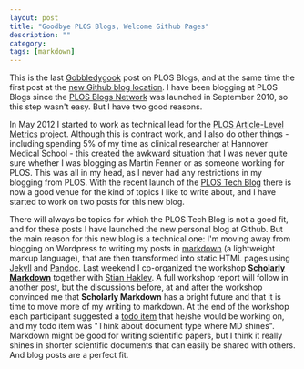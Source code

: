 ```yaml
---
layout: post
title: "Goodbye PLOS Blogs, Welcome Github Pages"
description: ""
category: 
tags: [markdown]
---
```

This is the last [Gobbledygook](http://blogs.plos.org/mfenner) post on PLOS Blogs, and at the same time the first post at the [new Github blog location](http://blog.martinfenner.org). I have been blogging at PLOS Blogs since the [PLOS Blogs Network](http://blogs.plos.org/blogosphere/) was launched in September 2010, so this step wasn't easy. But I have two good reasons.

In May 2012 I started to work as technical lead for the [PLOS Article-Level Metrics](http://article-level-metrics.plos.org) project. Although this is contract work, and I also do other things - including spending 5% of my time as clinical researcher at Hannover Medical School - this created the awkward situation that I was never quite sure whether I was blogging as Martin Fenner or as someone working for PLOS. This was all in my head, as I never had any restrictions in my blogging from PLOS. With the recent launch of the [PLOS Tech Blog](http://blogs.plos.org/tech/) there is now a good venue for the kind of topics I like to write about, and I have started to work on two posts for this new blog. 

There will always be topics for which the PLOS Tech Blog is not a good fit, and for these posts I have launched the new personal blog at Github. But the main reason for this new blog is a technical one: I'm moving away from blogging on Wordpress to writing my posts in [markdown](http://daringfireball.net/projects/markdown/) (a lightweight markup language), that are then transformed into static HTML pages using [Jekyll](http://jekyllrb.com) and [Pandoc](http://johnmacfarlane.net/pandoc/). Last weekend I co-organized the workshop [**Scholarly Markdown**](https://github.com/scholmd/markdown_science/wiki) together with [Stian Haklev](http://twitter.com/houshuang). A full workshop report will follow in another post, but the discussions before, at and after the workshop convinced me that **Scholarly Markdown** has a bright future and that it is time to move more of my writing to markdown. At the end of the workshop each participant suggested a [todo item](https://github.com/scholmd/markdown_science/wiki/Todo-list-from-workshop) that he/she would be working on, and my todo item was "Think about document type where MD shines". Markdown might be good for writing scientific papers, but I think it really shines in shorter scientific documents that can easily be shared with others. And blog posts are a perfect fit.